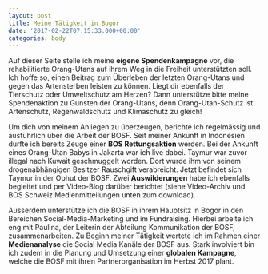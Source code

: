 ```yaml
---
layout: post
title: Meine Tätigkeit in Bogor
date: '2017-02-22T07:15:33.000+00:00'
categories: body
---
```



Auf dieser Seite stelle ich meine **eigene Spendenkampagne** vor, die rehabilitierte Orang-Utans auf ihrem Weg in die Freiheit unterstützten soll. Ich hoffe so, einen Beitrag zum Überleben der letzten Orang-Utans und gegen das Artensterben leisten zu können. Liegt dir ebenfalls der Tierschutz oder Umweltschutz am Herzen? Dann unterstütze bitte meine Spendenaktion zu Gunsten der Orang-Utans, denn Orang-Utan-Schutz ist Artenschutz, Regenwaldschutz und Klimaschutz zu gleich!

Um dich von meinem Anliegen zu überzeugen, berichte ich regelmässig und ausführlich über die Arbeit der BOSF. Seit meiner Ankunft in Indonesien durfte ich bereits Zeuge einer **BOS Rettungsaktion** werden. Bei der Ankunft eines Orang-Utan Babys in Jakarta war ich live dabei. Taymur war zuvor illegal nach Kuwait geschmuggelt worden. Dort wurde ihm von seinem drogenabhängigen Besitzer Rauschgift verabreicht. Jetzt befindet sich Taymur in der Obhut der BOSF. Zwei **Auswilderungen** habe ich ebenfalls begleitet und per Video-Blog darüber berichtet (siehe Video-Archiv und BOS Schweiz Medienmitteilungen unten zum download).

Ausserdem unterstütze ich die BOSF in ihrem Hauptsitz in Bogor in den Bereichen Social-Media-Marketing und im Fundraising. Hierbei arbeite ich eng mit Paulina, der Leiterin der Abteilung Kommunikation der BOSF, zusammenarbeiten. Zu Beginn meiner Tätigkeit wertete ich im Rahmen einer **Medienanalyse** die Social Media Kanäle der BOSF aus. Stark involviert bin ich zudem in die Planung und Umsetzung einer **globalen Kampagne**, welche die BOSF mit ihren Partnerorganisation im Herbst 2017 plant.